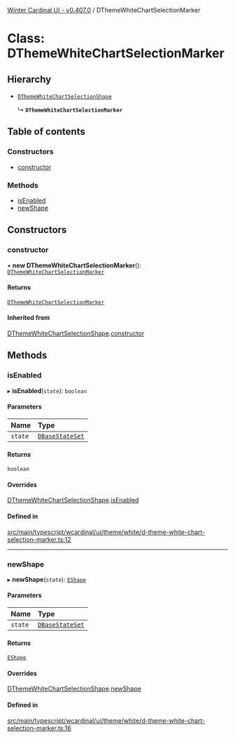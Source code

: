 [Winter Cardinal UI - v0.407.0](../index.md) / DThemeWhiteChartSelectionMarker

# Class: DThemeWhiteChartSelectionMarker

## Hierarchy

- [`DThemeWhiteChartSelectionShape`](DThemeWhiteChartSelectionShape.md)

  ↳ **`DThemeWhiteChartSelectionMarker`**

## Table of contents

### Constructors

- [constructor](DThemeWhiteChartSelectionMarker.md#constructor)

### Methods

- [isEnabled](DThemeWhiteChartSelectionMarker.md#isenabled)
- [newShape](DThemeWhiteChartSelectionMarker.md#newshape)

## Constructors

### constructor

• **new DThemeWhiteChartSelectionMarker**(): [`DThemeWhiteChartSelectionMarker`](DThemeWhiteChartSelectionMarker.md)

#### Returns

[`DThemeWhiteChartSelectionMarker`](DThemeWhiteChartSelectionMarker.md)

#### Inherited from

[DThemeWhiteChartSelectionShape](DThemeWhiteChartSelectionShape.md).[constructor](DThemeWhiteChartSelectionShape.md#constructor)

## Methods

### isEnabled

▸ **isEnabled**(`state`): `boolean`

#### Parameters

| Name | Type |
| :------ | :------ |
| `state` | [`DBaseStateSet`](../interfaces/DBaseStateSet.md) |

#### Returns

`boolean`

#### Overrides

[DThemeWhiteChartSelectionShape](DThemeWhiteChartSelectionShape.md).[isEnabled](DThemeWhiteChartSelectionShape.md#isenabled)

#### Defined in

[src/main/typescript/wcardinal/ui/theme/white/d-theme-white-chart-selection-marker.ts:12](https://github.com/winter-cardinal/winter-cardinal-ui/blob/v0.407.0/src/main/typescript/wcardinal/ui/theme/white/d-theme-white-chart-selection-marker.ts#L12)

___

### newShape

▸ **newShape**(`state`): [`EShape`](../interfaces/EShape.md)

#### Parameters

| Name | Type |
| :------ | :------ |
| `state` | [`DBaseStateSet`](../interfaces/DBaseStateSet.md) |

#### Returns

[`EShape`](../interfaces/EShape.md)

#### Overrides

[DThemeWhiteChartSelectionShape](DThemeWhiteChartSelectionShape.md).[newShape](DThemeWhiteChartSelectionShape.md#newshape)

#### Defined in

[src/main/typescript/wcardinal/ui/theme/white/d-theme-white-chart-selection-marker.ts:16](https://github.com/winter-cardinal/winter-cardinal-ui/blob/v0.407.0/src/main/typescript/wcardinal/ui/theme/white/d-theme-white-chart-selection-marker.ts#L16)
